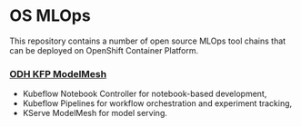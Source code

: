 # OS MLOps

This repository contains a number of open source MLOps tool chains that can be deployed on OpenShift Container Platform.

### [ODH KFP ModelMesh](odh-kfp-modelmesh.md)

- Kubeflow Notebook Controller for notebook-based development,
- Kubeflow Pipelines for workflow orchestration and experiment tracking,
- KServe ModelMesh for model serving.
